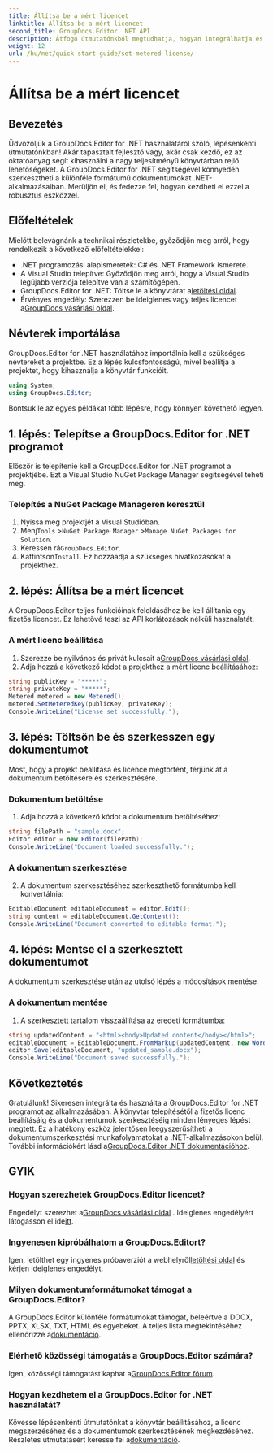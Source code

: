 ```yaml
---
title: Állítsa be a mért licencet
linktitle: Állítsa be a mért licencet
second_title: GroupDocs.Editor .NET API
description: Átfogó útmutatónkból megtudhatja, hogyan integrálhatja és használhatja a GroupDocs.Editor for .NET programot. Oldja fel a hatékony dokumentumszerkesztési funkciókat .NET-alkalmazásaiban.
weight: 12
url: /hu/net/quick-start-guide/set-metered-license/
---
```


# Állítsa be a mért licencet

## Bevezetés
Üdvözöljük a GroupDocs.Editor for .NET használatáról szóló, lépésenkénti útmutatónkban! Akár tapasztalt fejlesztő vagy, akár csak kezdő, ez az oktatóanyag segít kihasználni a nagy teljesítményű könyvtárban rejlő lehetőségeket. A GroupDocs.Editor for .NET segítségével könnyedén szerkesztheti a különféle formátumú dokumentumokat .NET-alkalmazásaiban. Merüljön el, és fedezze fel, hogyan kezdheti el ezzel a robusztus eszközzel.
## Előfeltételek
Mielőtt belevágnánk a technikai részletekbe, győződjön meg arról, hogy rendelkezik a következő előfeltételekkel:
- .NET programozási alapismeretek: C# és .NET Framework ismerete.
- A Visual Studio telepítve: Győződjön meg arról, hogy a Visual Studio legújabb verziója telepítve van a számítógépen.
-  GroupDocs.Editor for .NET: Töltse le a könyvtárat a[letöltési oldal](https://releases.groupdocs.com/editor/net/).
-  Érvényes engedély: Szerezzen be ideiglenes vagy teljes licencet a[GroupDocs vásárlási oldal](https://purchase.groupdocs.com/temporary-license/).
## Névterek importálása
GroupDocs.Editor for .NET használatához importálnia kell a szükséges névtereket a projektbe. Ez a lépés kulcsfontosságú, mivel beállítja a projektet, hogy kihasználja a könyvtár funkcióit.
```csharp
using System;
using GroupDocs.Editor;
```
Bontsuk le az egyes példákat több lépésre, hogy könnyen követhető legyen.
## 1. lépés: Telepítse a GroupDocs.Editor for .NET programot
Először is telepítenie kell a GroupDocs.Editor for .NET programot a projektjébe. Ezt a Visual Studio NuGet Package Manager segítségével teheti meg.
### Telepítés a NuGet Package Manageren keresztül
1. Nyissa meg projektjét a Visual Studióban.
2.  Menj`Tools` >`NuGet Package Manager` >`Manage NuGet Packages for Solution`.
3.  Keressen rá`GroupDocs.Editor`.
4.  Kattintson`Install`.
Ez hozzáadja a szükséges hivatkozásokat a projekthez.
## 2. lépés: Állítsa be a mért licencet
A GroupDocs.Editor teljes funkcióinak feloldásához be kell állítania egy fizetős licencet. Ez lehetővé teszi az API korlátozások nélküli használatát.
### A mért licenc beállítása
1.  Szerezze be nyilvános és privát kulcsait a[GroupDocs vásárlási oldal](https://purchase.groupdocs.com/temporary-license/).
2. Adja hozzá a következő kódot a projekthez a mért licenc beállításához:
```csharp
string publicKey = "*****";
string privateKey = "*****";
Metered metered = new Metered();
metered.SetMeteredKey(publicKey, privateKey);
Console.WriteLine("License set successfully.");
```
## 3. lépés: Töltsön be és szerkesszen egy dokumentumot
Most, hogy a projekt beállítása és licence megtörtént, térjünk át a dokumentum betöltésére és szerkesztésére.
### Dokumentum betöltése
1. Adja hozzá a következő kódot a dokumentum betöltéséhez:
```csharp
string filePath = "sample.docx";
Editor editor = new Editor(filePath);
Console.WriteLine("Document loaded successfully.");
```
### A dokumentum szerkesztése
2. A dokumentum szerkesztéséhez szerkeszthető formátumba kell konvertálnia:
```csharp
EditableDocument editableDocument = editor.Edit();
string content = editableDocument.GetContent();
Console.WriteLine("Document converted to editable format.");
```
## 4. lépés: Mentse el a szerkesztett dokumentumot
A dokumentum szerkesztése után az utolsó lépés a módosítások mentése.
### A dokumentum mentése
1. A szerkesztett tartalom visszaállítása az eredeti formátumba:
```csharp
string updatedContent = "<html><body>Updated content</body></html>";
editableDocument = EditableDocument.FromMarkup(updatedContent, new WordProcessingSaveOptions());
editor.Save(editableDocument, "updated_sample.docx");
Console.WriteLine("Document saved successfully.");
```
## Következtetés
 Gratulálunk! Sikeresen integrálta és használta a GroupDocs.Editor for .NET programot az alkalmazásában. A könyvtár telepítésétől a fizetős licenc beállításáig és a dokumentumok szerkesztéséig minden lényeges lépést megtett. Ez a hatékony eszköz jelentősen leegyszerűsítheti a dokumentumszerkesztési munkafolyamatokat a .NET-alkalmazásokon belül. További információkért lásd a[GroupDocs.Editor .NET dokumentációhoz](https://tutorials.groupdocs.com/editor/net/).
## GYIK
### Hogyan szerezhetek GroupDocs.Editor licencet?
 Engedélyt szerezhet a[GroupDocs vásárlási oldal](https://purchase.groupdocs.com/buy) . Ideiglenes engedélyért látogasson el ide[itt](https://purchase.groupdocs.com/temporary-license/).
### Ingyenesen kipróbálhatom a GroupDocs.Editort?
 Igen, letölthet egy ingyenes próbaverziót a webhelyről[letöltési oldal](https://releases.groupdocs.com/) és kérjen ideiglenes engedélyt.
### Milyen dokumentumformátumokat támogat a GroupDocs.Editor?
 A GroupDocs.Editor különféle formátumokat támogat, beleértve a DOCX, PPTX, XLSX, TXT, HTML és egyebeket. A teljes lista megtekintéséhez ellenőrizze a[dokumentáció](https://tutorials.groupdocs.com/editor/net/).
### Elérhető közösségi támogatás a GroupDocs.Editor számára?
 Igen, közösségi támogatást kaphat a[GroupDocs.Editor fórum](https://forum.groupdocs.com/c/editor/20).
### Hogyan kezdhetem el a GroupDocs.Editor for .NET használatát?
 Kövesse lépésenkénti útmutatónkat a könyvtár beállításához, a licenc megszerzéséhez és a dokumentumok szerkesztésének megkezdéséhez. Részletes útmutatásért keresse fel a[dokumentáció](https://tutorials.groupdocs.com/editor/net/).